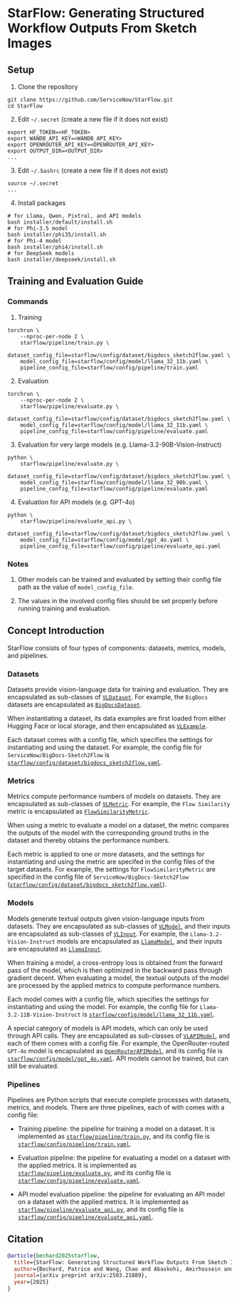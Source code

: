 # StarFlow: Generating Structured Workflow Outputs From Sketch Images

## Setup

1. Clone the repository

```shell
git clone https://github.com/ServiceNow/StarFlow.git
cd StarFlow
```

2. Edit `~/.secret` (create a new file if it does not exist)

```shell
export HF_TOKEN=<HF_TOKEN>
export WANDB_API_KEY=<WANDB_API_KEY>
export OPENROUTER_API_KEY=<OPENROUTER_API_KEY>
export OUTPUT_DIR=<OUTPUT_DIR>
...
```

3. Edit `~/.bashrc` (create a new file if it does not exist)

```shell
source ~/.secret
...
```

4. Install packages

```shell
# for Llama, Qwen, Pixtral, and API models
bash installer/default/install.sh
# for Phi-3.5 model
bash installer/phi35/install.sh
# for Phi-4 model
bash installer/phi4/install.sh
# for DeepSeek models
bash installer/deepseek/install.sh
```

## Training and Evaluation Guide

### Commands

1. Training

```shell
torchrun \
    --nproc-per-node 2 \
    starflow/pipeline/train.py \
    dataset_config_file=starflow/config/dataset/bigdocs_sketch2flow.yaml \
    model_config_file=starflow/config/model/llama_32_11b.yaml \
    pipeline_config_file=starflow/config/pipeline/train.yaml
```

2. Evaluation

```shell
torchrun \
    --nproc-per-node 2 \
    starflow/pipeline/evaluate.py \
    dataset_config_file=starflow/config/dataset/bigdocs_sketch2flow.yaml \
    model_config_file=starflow/config/model/llama_32_11b.yaml \
    pipeline_config_file=starflow/config/pipeline/evaluate.yaml
```

3. Evaluation for very large models (e.g. Llama-3.2-90B-Vision-Instruct)

```shell
python \
    starflow/pipeline/evaluate.py \
    dataset_config_file=starflow/config/dataset/bigdocs_sketch2flow.yaml \
    model_config_file=starflow/config/model/llama_32_90b.yaml \
    pipeline_config_file=starflow/config/pipeline/evaluate.yaml
```

4. Evaluation for API models (e.g. GPT-4o)

```shell
python \
    starflow/pipeline/evaluate_api.py \
    dataset_config_file=starflow/config/dataset/bigdocs_sketch2flow.yaml \
    model_config_file=starflow/config/model/gpt_4o.yaml \
    pipeline_config_file=starflow/config/pipeline/evaluate_api.yaml
```

### Notes

1. Other models can be trained and evaluated by setting their config file path as the value of `model_config_file`.

2. The values in the involved config files should be set properly before running training and evaluation.

## Concept Introduction

StarFlow consists of four types of components: datasets, metrics, models, and pipelines.

### Datasets

Datasets provide vision-language data for training and evaluation. They are encapsulated as sub-classes of [`VLDataset`](starflow/dataset/vl_dataset.py). For example, the `BigDocs` datasets are encapsulated as [`BigDocsDataset`](starflow/dataset/vl_datasets/bigdocs.py).

When instantiating a dataset, its data examples are first loaded from either Hugging Face or local storage, and then encapsulated as [`VLExample`](starflow/dataset/vl_dataset.py).

Each dataset comes with a config file, which specifies the settings for instantiating and using the dataset. For example, the config file for `ServiceNow/BigDocs-Sketch2Flow` is [`starflow/config/dataset/bigdocs_sketch2flow.yaml`](starflow/config/dataset/bigdocs_sketch2flow.yaml).

### Metrics

Metrics compute performance numbers of models on datasets. They are encapsulated as sub-classes of [`VLMetric`](starflow/dataset/metric/vl_metric.py). For example, the `Flow Similarity` metric is encapsulated as [`FlowSimilarityMetric`](starflow/dataset/metric/vl_metrics/flow_similarity.py).

When using a metric to evaluate a model on a dataset, the metric compares the outputs of the model with the corresponding ground truths in the dataset and thereby obtains the performance numbers.

Each metric is applied to one or more datasets, and the settings for instantiating and using the metric are specifed in the config files of the target datasets. For example, the settings for `FlowSimilarityMetric` are specified in the config file of `ServiceNow/BigDocs-Sketch2Flow` ([`starflow/config/dataset/bigdocs_sketch2flow.yaml`](starflow/config/dataset/bigdocs_sketch2flow.yaml)).

### Models

Models generate textual outputs given vision-language inputs from datasets. They are encapsulated as sub-classes of [`VLModel`](starflow/model/vl_model.py), and their inputs are encapsulated as sub-classes of [`VLInput`](starflow/model/vl_model.py). For example, the `Llama-3.2-Vision-Instruct` models are encapsulated as [`LlamaModel`](starflow/model/vl_models/llama32.py), and their inputs are encapsulated as [`LlamaInput`](starflow/model/vl_models/llama32.py).

When training a model, a cross-entropy loss is obtained from the forward pass of the model, which is then optimized in the backward pass through gradient decent. When evaluating a model, the textual outputs of the model are processed by the applied metrics to compute performance numbers.

Each model comes with a config file, which specifies the settings for instantiating and using the model. For example, the config file for `Llama-3.2-11B-Vision-Instruct` is [`starflow/config/model/llama_32_11b.yaml`](starflow/config/model/llama_32_11b.yaml).

A special category of models is API models, which can only be used through API calls. They are encapsulated as sub-classes of [`VLAPIModel`](starflow/model/vl_api_model.py), and each of them comes with a config file. For example, the OpenRouter-routed `GPT-4o` model is encapsulated as [`OpenRouterAPIModel`](starflow/model/vl_api_models/openrouter.py), and its config file is [`starflow/config/model/gpt_4o.yaml`](starflow/config/model/gpt_4o.yaml). API models cannot be trained, but can still be evaluated.

### Pipelines

Pipelines are Python scripts that execute complete processes with datasets, metrics, and models. There are three pipelines, each of with comes with a config file:

- Training pipeline: the pipeline for training a model on a dataset. It is implemented as [`starflow/pipeline/train.py`](starflow/pipeline/train.py), and its config file is [`starflow/config/pipeline/train.yaml`](starflow/config/pipeline/train.yaml).

- Evaluation pipeline: the pipeline for evaluating a model on a dataset with the applied metrics. It is implemented as [`starflow/pipeline/evaluate.py`](starflow/pipeline/evaluate.py), and its config file is [`starflow/config/pipeline/evaluate.yaml`](starflow/config/pipeline/evaluate.yaml).

- API model evaluation pipeline: the pipeline for evaluating an API model on a dataset with the applied metrics. It is implemented as [`starflow/pipeline/evaluate_api.py`](starflow/pipeline/evaluate_api.py), and its config file is [`starflow/config/pipeline/evaluate_api.yaml`](starflow/config/pipeline/evaluate_api.yaml).

## Citation

```BibTeX
@article{bechard2025starflow,
  title={StarFlow: Generating Structured Workflow Outputs From Sketch Images},
  author={Bechard, Patrice and Wang, Chao and Abaskohi, Amirhossein and Rodriguez, Juan and Pal, Christopher and Vazquez, David and Gella, Spandana and Rajeswar, Sai and Taslakian, Perouz},
  journal={arXiv preprint arXiv:2503.21889},
  year={2025}
}
```
